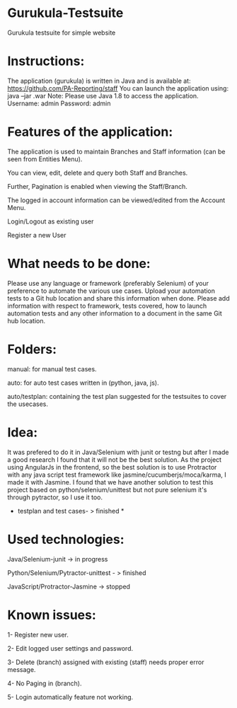 # Gurukula-Testsuite
Gurukula testsuite for simple website


# Instructions:
The application (gurukula) is written in Java and is available at: https://github.com/PA-Reporting/staff
You can launch the application using: java –jar .war
Note: Please use Java 1.8 to access the application. Username: admin Password: admin


# Features of the application:

The application is used to maintain Branches and Staff information (can be seen from Entities Menu). 

You can view, edit, delete and query both Staff and Branches. 

Further, Pagination is enabled when viewing the Staff/Branch. 

The logged in account information can be viewed/edited from the Account Menu. 

Login/Logout as existing user

Register a new User

# What needs to be done:
Please use any language or framework (preferably Selenium) of your preference to automate the various use cases. Upload your automation tests to a Git hub location and share this information when done. Please add information with respect to framework, tests covered, how to launch automation tests  and any other information to a document in the same Git hub location. 


# Folders:

manual: for manual test cases.

auto: for auto test cases written in (python, java, js).

auto/testplan: containing the test plan suggested for the testsuites to cover the usecases.

# Idea: 
It was prefered to do it in Java/Selenium with junit or testng but after I made a good research I found that it will not be the best solution. As the project using AngularJs in the frontend, so the best solution is to use Protractor with any java script test framework like jasmine/cucumberjs/moca/karma, I made it with Jasmine. I found that we have another solution to test this project based on python/selenium/unittest but not pure selenium it's through pytractor, so I use it too.

* testplan and test cases- > finished *

# Used technologies:
Java/Selenium-junit -> in progress

Python/Selenium/Pytractor-unittest - > finished

JavaScript/Protractor-Jasmine -> stopped

# Known issues:
1- Register new user.

2- Edit logged user settings and password.

3- Delete (branch) assigned with existing (staff) needs proper error message.

4- No Paging in (branch).

5- Login automatically feature not working. 
